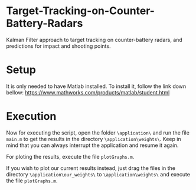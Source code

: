 # Target-Tracking-on-Counter-Battery-Radars
Kalman Filter approach to target tracking on counter-battery radars, and predictions for impact and shooting points.

# Setup
It is only needed to have Matlab installed. To install it, follow the link down bellow:
https://www.mathworks.com/products/matlab/student.html

# Execution
Now for executing the script, open the folder ``\application\`` and run the file ``main.m`` to get the results in the directory ``\application\weights\``. Keep in mind that you can always interrupt the application and resume it again.

For ploting the results, execute the file ``plotGraphs.m``.

If you wish to plot our current results instead, just drag the files in the directory ``\application\our_weights\`` to ``\application\weights\`` and execute the file ``plotGraphs.m``.
